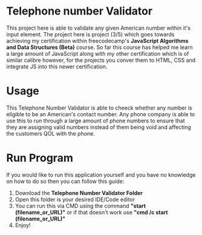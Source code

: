 # Telephone number Validator 

This project here is able to validate any given American number within it's input element.
The project here is project (3/5) which goes towards achieving my certification within freecodecamp's
**JavaScript Algorithms and Data Structures (Beta)** course. So far this course has helped me learn a large amount of JavaScript along
with my other certification which is of similar calibre however, for the projects you conver them to HTML, CSS and integrate JS into this newer certification.

# Usage

This Telephone Number Validator is able to cheeck whether any number is eligible to be an American's contact number. Any phone company is able to use this to run through a large 
amount of phone numbers to ensure that they are assigning valid numbers instead of them being void and affecting the customers QOL with the phone.

# Run Program
If you would like to run this application yourself and you have no knowledge on how to do so then you can follow this guide:

1. Download the **Telephone Number Validator Folder**
2. Open this folder is your desired IDE/Code editor
3. You can run this via CMD using the command **"start (filename_or_URL)"** or if that doesn't work use **"cmd /c start (filename_or_URL)"**
4. Enjoy!